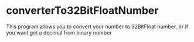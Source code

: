 # converterTo32BitFloatNumber
This program allows you to convert your number to 32BitFloat number, or if you want get a decimal from binary number

